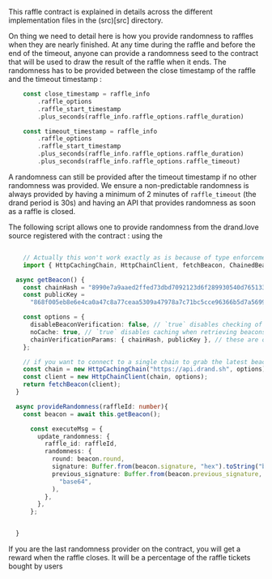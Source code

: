 This raffle contract is explained in details across the different implementation files in the (src)[src] directory.

On thing we need to detail here is how you provide randomness to raffles when they are nearly finished.
At any time during the raffle and before the end of the timeout, anyone can provide a randomness seed to the contract that will be used to draw the result of the raffle when it ends. The randomness has to be provided between the close timestamp of the raffle and the timeout timestamp : 

```rust 
	const close_timestamp = raffle_info
	    .raffle_options
	    .raffle_start_timestamp
	    .plus_seconds(raffle_info.raffle_options.raffle_duration)

	const timeout_timestamp = raffle_info
	    .raffle_options
	    .raffle_start_timestamp
	    .plus_seconds(raffle_info.raffle_options.raffle_duration)
	    .plus_seconds(raffle_info.raffle_options.raffle_timeout)
```
A randomness can still be provided after the timeout timestamp if no other randomness was provided.
We ensure a non-predictable randomness is always provided by having a minimum of 2 minutes of `raffle_timeout` (the drand period is 30s) and having an API that provides randomness as soon as a raffle is closed.


The following script allows one to provide randomness from the drand.love source registered with the contract :
using the  

```typescript

	// Actually this won't work exactly as is because of type enforcement. 
	import { HttpCachingChain, HttpChainClient, fetchBeacon, ChainedBeacon } from "drand-client";

  async getBeacon() {
    const chainHash = "8990e7a9aaed2ffed73dbd7092123d6f289930540d7651336225dc172e51b2ce"; // (hex encoded)
    const publicKey =
      "868f005eb8e6e4ca0a47c8a77ceaa5309a47978a7c71bc5cce96366b5d7a569937c529eeda66c7293784a9402801af31"; // (hex encoded)

    const options = {
      disableBeaconVerification: false, // `true` disables checking of signatures on beacons - faster but insecure!!!
      noCache: true, // `true` disables caching when retrieving beacons for some providers
      chainVerificationParams: { chainHash, publicKey }, // these are optional, but recommended! They are compared for parity against the `/info` output of a given node
    };

    // if you want to connect to a single chain to grab the latest beacon you can simply do the following
    const chain = new HttpCachingChain("https://api.drand.sh", options);
    const client = new HttpChainClient(chain, options);
    return fetchBeacon(client);
  }

  async provideRandomness(raffleId: number){
    const beacon = await this.getBeacon();

	  const executeMsg = {
	    update_randomness: {
	      raffle_id: raffleId,
	      randomness: {
	        round: beacon.round,
	        signature: Buffer.from(beacon.signature, "hex").toString("base64"),
	        previous_signature: Buffer.from(beacon.previous_signature, "hex").toString(
	          "base64",
	        ),
	      },
	    },
	  };


  }

```

If you are the last randomness provider on the contract, you will get a reward when the raffle closes. 
It will be a percentage of the raffle tickets bought by users 
